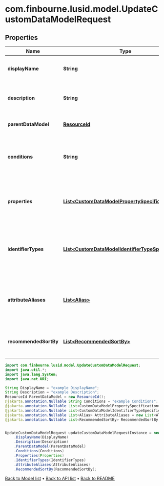 # com.finbourne.lusid.model.UpdateCustomDataModelRequest

## Properties

Name | Type | Description | Notes
------------ | ------------- | ------------- | -------------
**displayName** | **String** | The name of the Custom Data Model. | [default to String]
**description** | **String** | A description for the Custom Data Model. | [default to String]
**parentDataModel** | [**ResourceId**](ResourceId.md) |  | [optional] [default to ResourceId]
**conditions** | **String** | The conditions that the bound entity must meet to be valid. | [optional] [default to String]
**properties** | [**List&lt;CustomDataModelPropertySpecification&gt;**](CustomDataModelPropertySpecification.md) | The properties that are required or allowed on the bound entity. | [optional] [default to List<CustomDataModelPropertySpecification>]
**identifierTypes** | [**List&lt;CustomDataModelIdentifierTypeSpecification&gt;**](CustomDataModelIdentifierTypeSpecification.md) | The identifier types that are required or allowed on the bound entity. | [optional] [default to List<CustomDataModelIdentifierTypeSpecification>]
**attributeAliases** | [**List&lt;Alias&gt;**](Alias.md) | The aliases for property keys, identifier types, and fields on the bound entity. | [optional] [default to List<Alias>]
**recommendedSortBy** | [**List&lt;RecommendedSortBy&gt;**](RecommendedSortBy.md) | The preferred default sorting instructions. | [optional] [default to List<RecommendedSortBy>]

```java
import com.finbourne.lusid.model.UpdateCustomDataModelRequest;
import java.util.*;
import java.lang.System;
import java.net.URI;

String DisplayName = "example DisplayName";
String Description = "example Description";
ResourceId ParentDataModel = new ResourceId();
@jakarta.annotation.Nullable String Conditions = "example Conditions";
@jakarta.annotation.Nullable List<CustomDataModelPropertySpecification> Properties = new List<CustomDataModelPropertySpecification>();
@jakarta.annotation.Nullable List<CustomDataModelIdentifierTypeSpecification> IdentifierTypes = new List<CustomDataModelIdentifierTypeSpecification>();
@jakarta.annotation.Nullable List<Alias> AttributeAliases = new List<Alias>();
@jakarta.annotation.Nullable List<RecommendedSortBy> RecommendedSortBy = new List<RecommendedSortBy>();


UpdateCustomDataModelRequest updateCustomDataModelRequestInstance = new UpdateCustomDataModelRequest()
    .DisplayName(DisplayName)
    .Description(Description)
    .ParentDataModel(ParentDataModel)
    .Conditions(Conditions)
    .Properties(Properties)
    .IdentifierTypes(IdentifierTypes)
    .AttributeAliases(AttributeAliases)
    .RecommendedSortBy(RecommendedSortBy);
```


[Back to Model list](../README.md#documentation-for-models) &#8226; [Back to API list](../README.md#documentation-for-api-endpoints) &#8226; [Back to README](../README.md)
